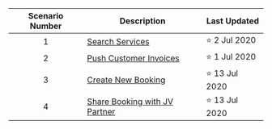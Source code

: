 | Scenario Number | Description | Last Updated |
| :---: | --- | --- |
| 1 | [Search Services](iPaaS-PoC-Scenarios-Search-Services) | ⭐ 2 Jul 2020 |
| 2 | [Push Customer Invoices](iPaaS-PoC-Scenarios-Push-Customer-Invoices) | ⭐ 1 Jul 2020 |
| 3 | [Create New Booking](iPaaS-PoC-Scenarios-Create-New-Booking) | ⭐ 13 Jul 2020 |
| 4 | [Share Booking with JV Partner](iPaaS-PoC-Scenarios-Share-Booking-With-JV-Partner) | ⭐ 13 Jul 2020 |
